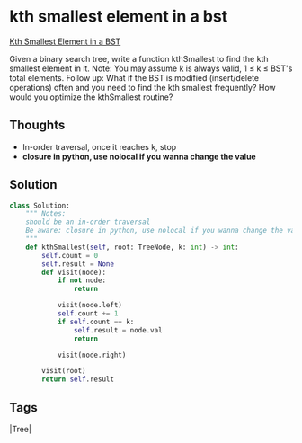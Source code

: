 # kth smallest element in a bst

[Kth Smallest Element in a BST](https://leetcode.com/problems/kth-smallest-element-in-a-bst)

Given a binary search tree, write a function kthSmallest to find the kth smallest element in it. Note: You may assume k is always valid, 1 ≤ k ≤ BST's total elements. Follow up: What if the BST is modified \(insert/delete operations\) often and you need to find the kth smallest frequently? How would you optimize the kthSmallest routine?

## Thoughts

* In-order traversal, once it reaches k, stop 
* **closure in python, use nolocal if you wanna change the value**

## Solution

```python
class Solution:
    """ Notes:
    should be an in-order traversal
    Be aware: closure in python, use nolocal if you wanna change the value
    """
    def kthSmallest(self, root: TreeNode, k: int) -> int:
        self.count = 0
        self.result = None
        def visit(node):
            if not node:
                return 

            visit(node.left)
            self.count += 1
            if self.count == k:
                self.result = node.val
                return

            visit(node.right)

        visit(root)
        return self.result
```

## Tags

\|Tree\|

